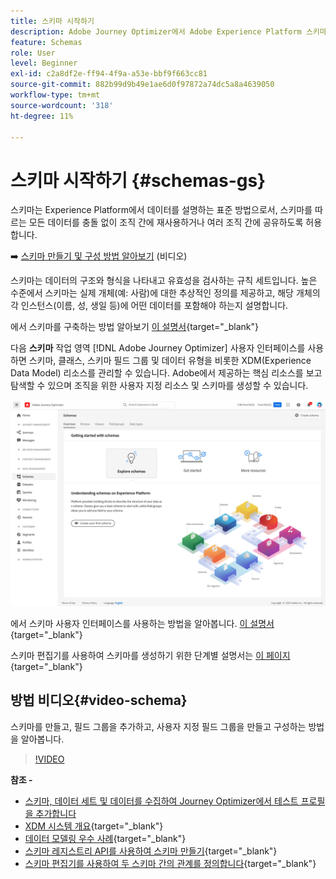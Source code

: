 ```yaml
---
title: 스키마 시작하기
description: Adobe Journey Optimizer에서 Adobe Experience Platform 스키마를 사용하는 방법 알아보기
feature: Schemas
role: User
level: Beginner
exl-id: c2a8df2e-ff94-4f9a-a53e-bbf9f663cc81
source-git-commit: 882b99d9b49e1ae6d0f97872a74dc5a8a4639050
workflow-type: tm+mt
source-wordcount: '318'
ht-degree: 11%

---
```


# 스키마 시작하기 {#schemas-gs}

스키마는 Experience Platform에서 데이터를 설명하는 표준 방법으로서, 스키마를 따르는 모든 데이터를 충돌 없이 조직 간에 재사용하거나 여러 조직 간에 공유하도록 허용합니다.

➡️ [스키마 만들기 및 구성 방법 알아보기](#video-schema) (비디오)

스키마는 데이터의 구조와 형식을 나타내고 유효성을 검사하는 규칙 세트입니다. 높은 수준에서 스키마는 실제 개체(예: 사람)에 대한 추상적인 정의를 제공하고, 해당 개체의 각 인스턴스(이름, 성, 생일 등)에 어떤 데이터를 포함해야 하는지 설명합니다.

에서 스키마를 구축하는 방법 알아보기 [이 설명서](https://experienceleague.adobe.com/docs/experience-platform/xdm/schema/composition.html?lang=ko-KR){target=&quot;_blank&quot;}

다음 **스키마** 작업 영역 [!DNL Adobe Journey Optimizer] 사용자 인터페이스를 사용하면 스키마, 클래스, 스키마 필드 그룹 및 데이터 유형을 비롯한 XDM(Experience Data Model) 리소스를 관리할 수 있습니다. Adobe에서 제공하는 핵심 리소스를 보고 탐색할 수 있으며 조직을 위한 사용자 지정 리소스 및 스키마를 생성할 수 있습니다.

![](assets/schemas-home.png)

에서 스키마 사용자 인터페이스를 사용하는 방법을 알아봅니다. [이 설명서](https://experienceleague.adobe.com/docs/experience-platform/xdm/ui/overview.html){target=&quot;_blank&quot;}

스키마 편집기를 사용하여 스키마를 생성하기 위한 단계별 설명서는 [이 페이지](https://experienceleague.adobe.com/docs/experience-platform/xdm/tutorials/create-schema-ui.html?lang=ko){target=&quot;_blank&quot;}


## 방법 비디오{#video-schema}

스키마를 만들고, 필드 그룹을 추가하고, 사용자 지정 필드 그룹을 만들고 구성하는 방법을 알아봅니다.

>[!VIDEO](https://video.tv.adobe.com/v/334461?quality=12)

**참조 -**

* [스키마, 데이터 세트 및 데이터를 수집하여 Journey Optimizer에서 테스트 프로필을 추가합니다](../building-journeys/creating-test-profiles.md)
* [XDM 시스템 개요](https://experienceleague.adobe.com/docs/experience-platform/xdm/home.html?lang=ko){target=&quot;_blank&quot;}
* [데이터 모델링 우수 사례](https://experienceleague.adobe.com/docs/experience-platform/xdm/schema/best-practices.html){target=&quot;_blank&quot;}
* [스키마 레지스트리 API를 사용하여 스키마 만들기](https://experienceleague.adobe.com/docs/experience-platform/xdm/tutorials/create-schema-api.html){target=&quot;_blank&quot;}
* [스키마 편집기를 사용하여 두 스키마 간의 관계를 정의합니다](https://experienceleague.adobe.com/docs/experience-platform/xdm/tutorials/relationship-ui.html){target=&quot;_blank&quot;}
